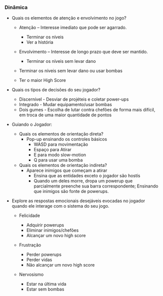 ### Dinâmica

- Quais os elementos de atenção e envolvimento no jogo?
    - Atenção – Interesse imediato que pode ser agarrado.
        - Terminar os níveis  
        - Ver a história  
        
    - Envolvimento – Interesse de longo prazo que deve ser mantido.
        - Terminar os níveis sem levar dano
	- Terminar os níveis sem levar dano ou usar bombas
	- Ter o maior High Score

- Quais os tipos de decisões do seu jogador? 
    - Discernível - Desviar de projéteis e coletar power-ups
    - Integrado - Mudar equipamento/usar bombas
    - Dois gumes - Escolha de lutar contra chefões de forma mais difícil, em troca de uma maior quantidade de pontos
- Guiando o Jogador:
    - Quais os elementos de orientação direta?  
       - Pop-up ensinando os controles básicos   
            - WASD para movimentação  
            - Espaço para Atirar  
            - E para modo slow-motion  
            - Q para usar uma bomba  
    - Quais os elementos de orientação indireta?
        - Aparece inimigos que começam a atirar  
            - Ensina que as entidades exceto o jogador são hostís  
            - Quando um deles morre, dropa um powerup que parcialmente preenche sua barra correspondente; Ensinando que inimigos são fonte de powerups.
- Explore as respostas emocionais desejáveis evocadas no jogador quando ele interage com o sistema do seu jogo.
    
    - Felicidade
        
      - Adquirir powerups
      - Eliminar inimigos/chefões
      - Alcançar um novo high score
        
    - Frustração
        
      - Perder powerups
      - Perder vidas 
      - Não alcançar um novo high score
        
    - Nervosismo
        
      - Estar na última vida
      - Estar sem bombas
        
